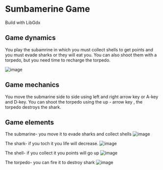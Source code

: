 # Sumbamerine Game

Build with LibGdx

## Game dynamics 

You play the subamrine in which you must collect shells  to get points and you must evade sharks or they will eat you.
You can also shoot them with a torpedo, but you need time to recharge the torpedo.

![image](https://user-images.githubusercontent.com/89972475/196447339-28c39fe3-cf42-4a68-92f9-9797c0635c4d.png)

## Game mechanics 

You move the submarine side to side using left and right arrow key or A-key and D-key.
You can shoot the torpedo using the up - arrow key , the torpedo destroys the shark.

## Game elements 

The submarine- you move it to evade sharks and collect shells
![image](https://user-images.githubusercontent.com/89972475/196495891-47e42975-a544-4463-b4f8-0b0816fad653.png)

The shark- if you toch it you life will decrease. 
![image](https://user-images.githubusercontent.com/89972475/196495495-210f1d39-8f64-4af1-9c62-a49dd5415167.png)

The shell- if you collect it you points will go up
![image](https://user-images.githubusercontent.com/89972475/196495624-5993d958-a8cc-4e5d-ae71-18ce5c4ffba0.png)

The torpedo- you can fire it to destroy shark 
![image](https://user-images.githubusercontent.com/89972475/196496179-34cd860b-7adc-44e0-88df-c504305d23b6.png)



